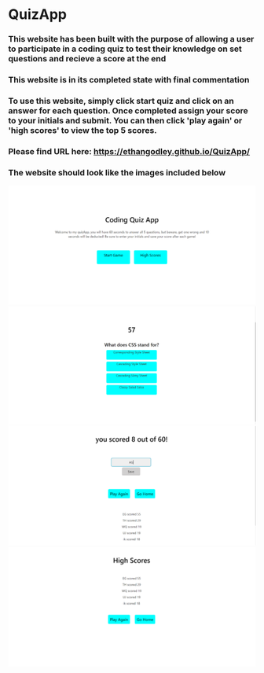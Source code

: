 # QuizApp

### This website has been built with the purpose of allowing a user to participate in a coding quiz to test their knowledge on set questions and recieve a score at the end
### This website is in its completed state with final commentation
### To use this website, simply click start quiz and click on an answer for each question. Once completed assign your score to your initials and submit. You can then click 'play again' or 'high scores' to view the top 5 scores.
### Please find URL here: https://ethangodley.github.io/QuizApp/
### The website should look like the images included below

![Target website look](./assets/Mockup/Home.png)
![Target website look](./assets/Mockup/quiz.png)
![Target website look](./assets/Mockup/Score.png)
![Target website look](./assets/Mockup/highScore.png)
